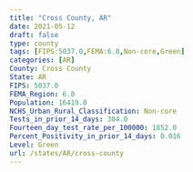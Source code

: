 ```yaml
---
title: "Cross County, AR"
date: 2021-05-12
draft: false
type: county
tags: [FIPS:5037.0,FEMA:6.0,Non-core,Green]
categories: [AR]
County: Cross County
State: AR
FIPS: 5037.0
FEMA_Region: 6.0
Population: 16419.0
NCHS_Urban_Rural_Classification: Non-core
Tests_in_prior_14_days: 304.0
Fourteen_day_test_rate_per_100000: 1852.0
Percent_Positivity_in_prior_14_days: 0.016
Level: Green
url: /states/AR/cross-county
---
```




